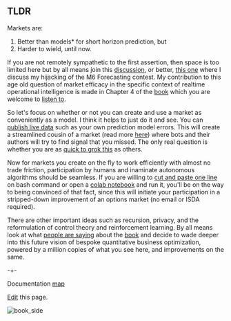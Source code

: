 ## TLDR

Markets are:
  
  1. Better than models* for short horizon prediction, but
  2. Harder to wield, until now. 

If you are not remotely sympathetic to the first assertion, then space is too limited here but by all means join this [discussion](https://www.linkedin.com/posts/petercotton_tldr-activity-6983896509490610176-JTJB/?utm_source=share&utm_medium=member_desktop), or better, [this one](https://www.linkedin.com/posts/petercotton_the-options-market-beat-94-of-participants-activity-7020917422085795840-Pox0?utm_source=share&utm_medium=member_desktop) where I discuss my hijacking of the M6 Forecasting contest. My contribution to this age old question of market efficacy in the specific context of realtime operational intelligence is made in Chapter 4 of the [book](https://mitpress.mit.edu/9780262047326/microprediction/) which you are welcome to [listen to](https://github.com/microprediction/building_an_open_ai_network/tree/main/docs/assets/audio).  

So let's focus on whether or not you can create and use a market as conveniently as a model. I think it helps to just do it and see. You can [publish live data](https://microprediction.github.io/microprediction/publish.html) such as your own prediction model errors. This will create a streamlined cousin of a market (read more [here](https://www.microprediction.com/blog/intro)) where bots and their authors will try to find signal that you missed. The only real question is whether you are as
[quick to grok this](https://www.linkedin.com/posts/thomashthoresen_datascience-microprediction-timeseriesforecasting-activity-6999971006274514944-lDID?utm_source=share&utm_medium=member_desktop) as others. 

Now for markets you create on the fly to work efficiently with almost no trade friction, participation by humans and inaminate autonomous algorithms should be seamless. If you are willing to [cut and paste one line](https://microprediction.github.io/microprediction/setup.html) on bash command or open a [colab notebook](https://github.com/microprediction/microprediction/blob/master/notebook_examples_submission/thanks_for_reaching_out.ipynb) and run it, you'll be on the way to being convinced of that fact, since this will initiate your participation in a stripped-down improvement of an options market (no email or ISDA required). 

There are other important ideas such as recursion, privacy, and the reformulation of control theory and reinforcement learning. By all means look at what [people are saying](https://microprediction.github.io/building_an_open_ai_network/feedback.html) about
the [book](https://mitpress.mit.edu/9780262047326/microprediction/) and decide to wade deeper into this future vision of bespoke quantitative business optimization, powered by a million copies of what you see here, and improvements on the same. 


-+- 

Documentation [map](https://microprediction.github.io/microprediction/map.html)

[Edit](https://github.com/microprediction/microprediction/blob/master/docs/tldr.md) this page. 



![book_side](/microprediction/assets/images/cotton_microprediction_3d_side.png)
